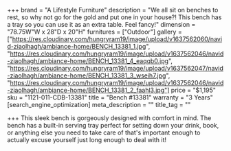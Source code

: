+++
brand = "A Lifestyle Furniture"
description = "We all sit on benches to rest, so why not go for the gold and put one in your house?! This bench has a tray so you can use it as an extra table. Feel fancy!"
dimension = "78.75W\"W x 28\"D x 20\"H"
furnitures = ["Outdoor"]
gallery = ["https://res.cloudinary.com/hungryram19/image/upload/v1637562060/navid-ziaolhagh/ambiance-home/BENCH_13381_1.jpg", "https://res.cloudinary.com/hungryram19/image/upload/v1637562046/navid-ziaolhagh/ambiance-home/BENCH_13381_4_eaqqb0.jpg", "https://res.cloudinary.com/hungryram19/image/upload/v1637562047/navid-ziaolhagh/ambiance-home/BENCH_13381_3_wseih7.jpg", "https://res.cloudinary.com/hungryram19/image/upload/v1637562046/navid-ziaolhagh/ambiance-home/BENCH_13381_2_faahl3.jpg"]
price = "$1,195"
sku = "1121-011-CDB-13381"
title = "Bench #13381"
warranty = "3 Years"
[search_engine_optimization]
meta_description = ""
title_tag = ""

+++
This sleek bench is gorgeously designed with comfort in mind. The bench has a built-in serving tray perfect for setting down your drink, book, or anything else you need to take care of that's important enough to actually excuse yourself just long enough to deal with it!